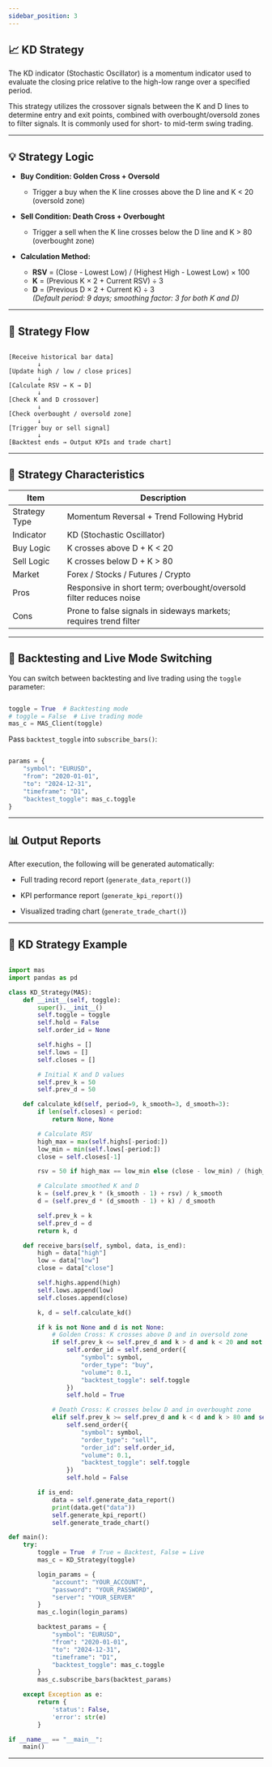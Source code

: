 ```yaml
---
sidebar_position: 3
---
```


## 📈 KD Strategy

The KD indicator (Stochastic Oscillator) is a momentum indicator used to evaluate the closing price relative to the high-low range over a specified period.

This strategy utilizes the crossover signals between the K and D lines to determine entry and exit points, combined with overbought/oversold zones to filter signals. It is commonly used for short- to mid-term swing trading.

---

## 💡 Strategy Logic

- **Buy Condition: Golden Cross + Oversold**
  - Trigger a buy when the K line crosses above the D line and K < 20 (oversold zone)

- **Sell Condition: Death Cross + Overbought**
  - Trigger a sell when the K line crosses below the D line and K > 80 (overbought zone)

- **Calculation Method:**
  - **RSV** = (Close - Lowest Low) / (Highest High - Lowest Low) × 100  
  - **K** = (Previous K × 2 + Current RSV) ÷ 3  
  - **D** = (Previous D × 2 + Current K) ÷ 3  
    *(Default period: 9 days; smoothing factor: 3 for both K and D)*

---

## 🔁 Strategy Flow

```text

[Receive historical bar data]
        ↓
[Update high / low / close prices]
        ↓
[Calculate RSV → K → D]
        ↓
[Check K and D crossover]
        ↓
[Check overbought / oversold zone]
        ↓
[Trigger buy or sell signal]
        ↓
[Backtest ends → Output KPIs and trade chart]

```

---

## 🧩 Strategy Characteristics

| Item          | Description                                                        |
| ------------- | ------------------------------------------------------------------ |
| Strategy Type | Momentum Reversal + Trend Following Hybrid                         |
| Indicator     | KD (Stochastic Oscillator)                                         |
| Buy Logic     | K crosses above D + K < 20                                         |
| Sell Logic    | K crosses below D + K > 80                                         |
| Market        | Forex / Stocks / Futures / Crypto                                  |
| Pros          | Responsive in short term; overbought/oversold filter reduces noise |
| Cons          | Prone to false signals in sideways markets; requires trend filter  |

---

## 🚀 Backtesting and Live Mode Switching

You can switch between backtesting and live trading using the `toggle` parameter:

```python

toggle = True  # Backtesting mode
# toggle = False  # Live trading mode
mas_c = MAS_Client(toggle)

```

Pass `backtest_toggle` into `subscribe_bars()`:

```python

params = {
    "symbol": "EURUSD",
    "from": "2020-01-01",
    "to": "2024-12-31",
    "timeframe": "D1",
    "backtest_toggle": mas_c.toggle
}

```

---

## 📊 Output Reports

After execution, the following will be generated automatically:

- Full trading record report (`generate_data_report()`)

- KPI performance report (`generate_kpi_report()`)

- Visualized trading chart (`generate_trade_chart()`)

---

## 📘 KD Strategy Example

```python

import mas
import pandas as pd

class KD_Strategy(MAS):
    def __init__(self, toggle):
        super().__init__()
        self.toggle = toggle
        self.hold = False
        self.order_id = None

        self.highs = []
        self.lows = []
        self.closes = []

        # Initial K and D values
        self.prev_k = 50
        self.prev_d = 50

    def calculate_kd(self, period=9, k_smooth=3, d_smooth=3):
        if len(self.closes) < period:
            return None, None

        # Calculate RSV
        high_max = max(self.highs[-period:])
        low_min = min(self.lows[-period:])
        close = self.closes[-1]

        rsv = 50 if high_max == low_min else (close - low_min) / (high_max - low_min) * 100

        # Calculate smoothed K and D
        k = (self.prev_k * (k_smooth - 1) + rsv) / k_smooth
        d = (self.prev_d * (d_smooth - 1) + k) / d_smooth

        self.prev_k = k
        self.prev_d = d
        return k, d

    def receive_bars(self, symbol, data, is_end):
        high = data["high"]
        low = data["low"]
        close = data["close"]

        self.highs.append(high)
        self.lows.append(low)
        self.closes.append(close)

        k, d = self.calculate_kd()

        if k is not None and d is not None:
            # Golden Cross: K crosses above D and in oversold zone
            if self.prev_k <= self.prev_d and k > d and k < 20 and not self.hold:
                self.order_id = self.send_order({
                    "symbol": symbol,
                    "order_type": "buy",
                    "volume": 0.1,
                    "backtest_toggle": self.toggle
                })
                self.hold = True

            # Death Cross: K crosses below D and in overbought zone
            elif self.prev_k >= self.prev_d and k < d and k > 80 and self.hold:
                self.send_order({
                    "symbol": symbol,
                    "order_type": "sell",
                    "order_id": self.order_id,
                    "volume": 0.1,
                    "backtest_toggle": self.toggle
                })
                self.hold = False

        if is_end:
            data = self.generate_data_report()
            print(data.get("data"))
            self.generate_kpi_report()
            self.generate_trade_chart()

def main():
    try:
        toggle = True  # True = Backtest, False = Live
        mas_c = KD_Strategy(toggle)

        login_params = {
            "account": "YOUR_ACCOUNT",
            "password": "YOUR_PASSWORD",
            "server": "YOUR_SERVER"
        }
        mas_c.login(login_params)

        backtest_params = {
            "symbol": "EURUSD",
            "from": "2020-01-01",
            "to": "2024-12-31",
            "timeframe": "D1",
            "backtest_toggle": mas_c.toggle
        }
        mas_c.subscribe_bars(backtest_params)

    except Exception as e:
        return {
            'status': False,
            'error': str(e)
        }

if __name__ == "__main__":
    main()

```

---